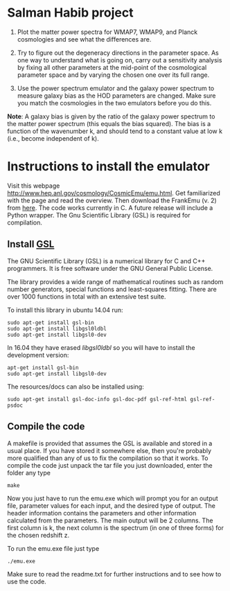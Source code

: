 # Salman Habib project

1. Plot the matter power spectra for WMAP7, WMAP9, and Planck cosmologies and see what the differences are.

2. Try to figure out the degeneracy directions in the parameter space. As one way to understand what is going on, carry out a sensitivity analysis by fixing all other parameters at the mid-point of the cosmological parameter space and by varying the chosen one over its full range.

3. Use the power spectrum emulator and the galaxy power spectrum to measure galaxy bias as the HOD parameters are changed. Make sure you match the cosmologies in the two emulators before you do this.

**Note**: A galaxy bias is given by the ratio of the galaxy power spectrum to the matter power spectrum (this equals the bias squared). The bias is a function of the wavenumber k, and should tend to a constant value at low k (i.e., become independent of k).

# Instructions to install the emulator

Visit this webpage http://www.hep.anl.gov/cosmology/CosmicEmu/emu.html. Get familiarized with the page and read the overview. 
Then download the FrankEmu (v. 2) from [here](http://www.hep.anl.gov/cosmology/CosmicEmu/CosmicEmu_v2.tar.gz). The code works currently in C. A future release will include a Python
wrapper. The Gnu Scientific Library (GSL) is required for compilation.

## Install [GSL](https://www.gnu.org/software/gsl/)

The GNU Scientific Library (GSL) is a numerical library for C and C++ programmers. It is free software under the GNU General Public License.

The library provides a wide range of mathematical routines such as random number generators, special functions and least-squares fitting. There are over 1000 functions in total with an extensive test suite.

To install this library in ubuntu 14.04 run:

```
sudo apt-get install gsl-bin
sudo apt-get install libgsl0ldbl
sudo apt-get install libgsl0-dev
```

In 16.04 they have erased *libgsl0ldbl* so you will have to install the development version:

```
apt-get install gsl-bin
sudo apt-get install libgsl0-dev
```

The resources/docs can also be installed using: 

```
sudo apt-get install gsl-doc-info gsl-doc-pdf gsl-ref-html gsl-ref-psdoc
```

## Compile the code 

 A makefile is provided that assumes the GSL is 
available and stored in a usual place.  If you have stored it 
somewhere else, then you're probably more qualified than any of us to fix
the compilation so that it works. To compile the code just unpack the tar file you just downloaded, enter the 
folder any type 

```
make
```

Now you just have to run the emu.exe which will prompt you for an output file, parameter
values for each input, and the desired type of output.  The header
information contains the parameters and other information calculated
from the parameters.  The main output will be 2 columns. The first
column is k, the next column is the spectrum (in one of three forms)
for the chosen redshift z.

To run the emu.exe file just type 

```
./emu.exe
```

Make sure to read the readme.txt for further instructions and to see how to use the code.
